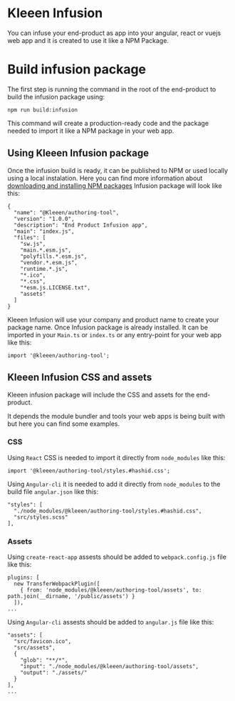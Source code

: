 # Kleeen Infusion

You can infuse your end-product as app into your angular, react or vuejs web app and it is created to use it like a NPM Package.

# Build infusion package

The first step is running the command in the root of the end-product to build the infusion package using:

```
npm run build:infusion
```

This command will create a production-ready code and the package needed to import it like a NPM package in your web app.

## Using Kleeen Infusion package

Once the infusion build is ready, it can be published to NPM or used locally using a local instalation. Here you can find more information about [downloading and installing NPM packages](https://docs.npmjs.com/downloading-and-installing-packages-locally)
Infusion package will look like this:

```
{
  "name": "@Kleeen/authoring-tool",
  "version": "1.0.0",
  "description": "End Product Infusion app",
  "main": "index.js",
  "files": [
    "sw.js",
    "main.*.esm.js",
    "polyfills.*.esm.js",
    "vendor.*.esm.js",
    "runtime.*.js",
    "*.ico",
    "*.css",
    "*esm.js.LICENSE.txt",
    "assets"
  ]
}
```

Kleeen Infusion will use your company and product name to create your package name.
Once Infusion package is already installed. It can be imported in your `Main.ts` or `index.ts` or any entry-point for your web app like this:

```
import '@kleeen/authoring-tool';
```

## Kleeen Infusion CSS and assets

Kleeen infusion package will include the CSS and assets for the end-product.

It depends the module bundler and tools your web apps is being built with but here you can find some examples.

### CSS

Using `React` CSS is needed to import it directly from `node_modules` like this:

```
import '@kleeen/authoring-tool/styles.#hashid.css';
```

Using `Angular-cli` it is needed to add it directly from `node_modules` to the build file `angular.json` like this:

```
"styles": [
  "./node_modules/@kleeen/authoring-tool/styles.#hashid.css",
  "src/styles.scss"
],
```

### Assets

Using `create-react-app` assests should be added to `webpack.config.js` file like this:

```
plugins: [
  new TransferWebpackPlugin([
    { from: 'node_modules/@kleeen/authoring-tool/assets', to: path.join(__dirname, '/public/assets') }
  ]),
...
```

Using `Angular-cli` assests should be added to `angular.js` file like this:

```
"assets": [
  "src/favicon.ico",
  "src/assets",
  {
    "glob": "**/*",
    "input": "./node_modules/@kleeen/authoring-tool/assets",
    "output": "./assets/"
  }
],
...
```
